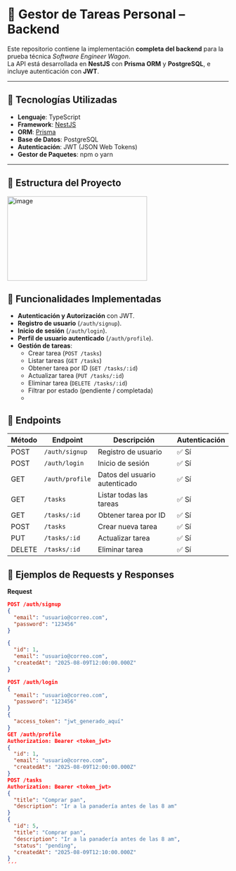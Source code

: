 # 📌 Gestor de Tareas Personal – Backend

Este repositorio contiene la implementación **completa del backend** para la prueba técnica *Software Engineer Wagon*.  
La API está desarrollada en **NestJS** con **Prisma ORM** y **PostgreSQL**, e incluye autenticación con **JWT**.

---

## 🚀 Tecnologías Utilizadas

- **Lenguaje**: TypeScript  
- **Framework**: [NestJS](https://nestjs.com/)  
- **ORM**: [Prisma](https://www.prisma.io/)  
- **Base de Datos**: PostgreSQL  
- **Autenticación**: JWT (JSON Web Tokens)  
- **Gestor de Paquetes**: npm o yarn

---

## 📂 Estructura del Proyecto

<img width="318" height="192" alt="image" src="https://github.com/user-attachments/assets/fd508376-a738-4815-baec-a39a1ddce412" />



## 🔑 Funcionalidades Implementadas

- **Autenticación y Autorización** con JWT.  
- **Registro de usuario** (`/auth/signup`).  
- **Inicio de sesión** (`/auth/login`).  
- **Perfil de usuario autenticado** (`/auth/profile`).  
- **Gestión de tareas**:
  - Crear tarea (`POST /tasks`)
  - Listar tareas (`GET /tasks`)
  - Obtener tarea por ID (`GET /tasks/:id`)
  - Actualizar tarea (`PUT /tasks/:id`)
  - Eliminar tarea (`DELETE /tasks/:id`)
  - Filtrar por estado (pendiente / completada)
  - 
## 📡 Endpoints

| Método | Endpoint         | Descripción                       | Autenticación |
|--------|------------------|-----------------------------------|---------------|
| POST   | `/auth/signup`   | Registro de usuario               | ✅ Sí         |
| POST   | `/auth/login`    | Inicio de sesión                  | ✅ Sí         |
| GET    | `/auth/profile`  | Datos del usuario autenticado     | ✅ Sí         |
| GET    | `/tasks`         | Listar todas las tareas           | ✅ Sí         |
| GET    | `/tasks/:id`     | Obtener tarea por ID              | ✅ Sí         |
| POST   | `/tasks`         | Crear nueva tarea                 | ✅ Sí         |
| PUT    | `/tasks/:id`     | Actualizar tarea                  | ✅ Sí         |
| DELETE | `/tasks/:id`     | Eliminar tarea                    | ✅ Sí         |


## 📄 Ejemplos de Requests y Responses
**Request**
```json
POST /auth/signup
{
  "email": "usuario@correo.com",
  "password": "123456"
}

{
  "id": 1,
  "email": "usuario@correo.com",
  "createdAt": "2025-08-09T12:00:00.000Z"
}

POST /auth/login
{
  "email": "usuario@correo.com",
  "password": "123456"
}
{
  "access_token": "jwt_generado_aquí"
}
GET /auth/profile
Authorization: Bearer <token_jwt>
{
  "id": 1,
  "email": "usuario@correo.com",
  "createdAt": "2025-08-09T12:00:00.000Z"
}
POST /tasks
Authorization: Bearer <token_jwt>
{
  "title": "Comprar pan",
  "description": "Ir a la panadería antes de las 8 am"
}
{
  "id": 5,
  "title": "Comprar pan",
  "description": "Ir a la panadería antes de las 8 am",
  "status": "pending",
  "createdAt": "2025-08-09T12:10:00.000Z"
}
´´´

